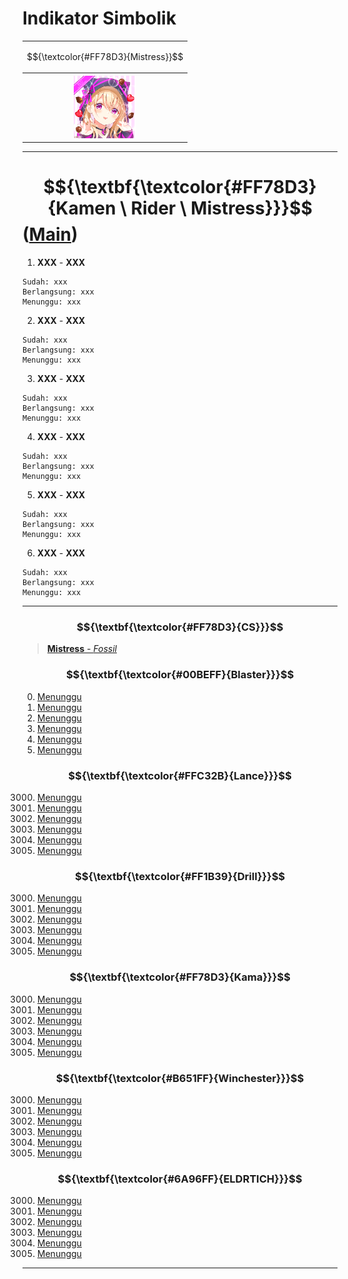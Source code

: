 # Indikator Simbolik
<div align="center"><table style="margin-left: auto; margin-right: auto;"><tr><td><p align="center">
    $${\textcolor{#FF78D3}{Mistress}}$$
</p></td></tr><tr><th>
    <img src="https://github.com/Minecube1510/s4mpl3_m3m0ry/blob/main/B1-Main_Images_Storage/B1.001-BTC_Symbols/d04_MiRaKa.png", width="100">
</th></tr></table></div>

---

# $${\textbf{\textcolor{#FF78D3}{Kamen \ Rider \ Mistress}}}$$ ([Main](https://github.com/Minecube1510/s4mpl3_m3m0ry/tree/main/A1-Main_Samples_Abouts/a4'4_B004'm-KR_Mistress))

1. **XXX** - **XXX**
```
Sudah: xxx
Berlangsung: xxx
Menunggu: xxx
```
2. **XXX** - **XXX**
```
Sudah: xxx
Berlangsung: xxx
Menunggu: xxx
```
3. **XXX** - **XXX**
```
Sudah: xxx
Berlangsung: xxx
Menunggu: xxx
```
4. **XXX** - **XXX**
```
Sudah: xxx
Berlangsung: xxx
Menunggu: xxx
```
5. **XXX** - **XXX**
```
Sudah: xxx
Berlangsung: xxx
Menunggu: xxx
```
6. **XXX** - **XXX**
```
Sudah: xxx
Berlangsung: xxx
Menunggu: xxx
```

---

### $${\textbf{\textcolor{#FF78D3}{CS}}}$$
> [**Mistress** - *Fossil*](CS)

### $${\textbf{\textcolor{#00BEFF}{Blaster}}}$$
000. [Menunggu](CS)
000. [Menunggu](CS)
000. [Menunggu](CS)
000. [Menunggu](CS)
000. [Menunggu](CS)
000. [Menunggu](CS)

### $${\textbf{\textcolor{#FFC32B}{Lance}}}$$
3000. [Menunggu](CS)
3000. [Menunggu](CS)
3000. [Menunggu](CS)
3000. [Menunggu](CS)
3000. [Menunggu](CS)
3000. [Menunggu](CS)

### $${\textbf{\textcolor{#FF1B39}{Drill}}}$$
3000. [Menunggu](CS)
3000. [Menunggu](CS)
3000. [Menunggu](CS)
3000. [Menunggu](CS)
3000. [Menunggu](CS)
3000. [Menunggu](CS)

### $${\textbf{\textcolor{#FF78D3}{Kama}}}$$
3000. [Menunggu](CS)
3000. [Menunggu](CS)
3000. [Menunggu](CS)
3000. [Menunggu](CS)
3000. [Menunggu](CS)
3000. [Menunggu](CS)

### $${\textbf{\textcolor{#B651FF}{Winchester}}}$$
3000. [Menunggu](CS)
3000. [Menunggu](CS)
3000. [Menunggu](CS)
3000. [Menunggu](CS)
3000. [Menunggu](CS)
3000. [Menunggu](CS)

### $${\textbf{\textcolor{#6A96FF}{ELDRTICH}}}$$
3000. [Menunggu](CS)
3000. [Menunggu](CS)
3000. [Menunggu](CS)
3000. [Menunggu](CS)
3000. [Menunggu](CS)
3000. [Menunggu](CS)
---
